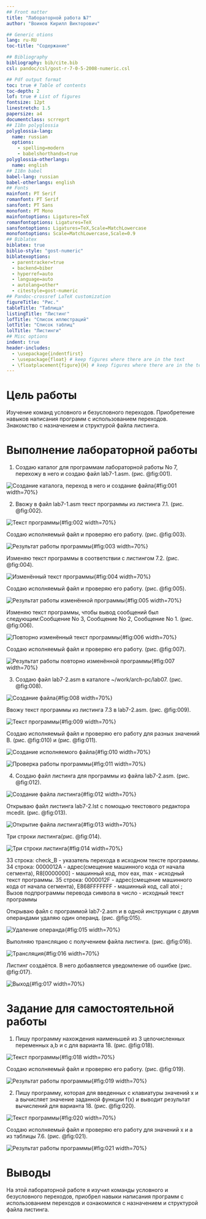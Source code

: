 ```yaml
---
## Front matter
title: "Лабораторной работа №7"
author: "Воинов Кирилл Викторович"

## Generic otions
lang: ru-RU
toc-title: "Содержание"

## Bibliography
bibliography: bib/cite.bib
csl: pandoc/csl/gost-r-7-0-5-2008-numeric.csl

## Pdf output format
toc: true # Table of contents
toc-depth: 2
lof: true # List of figures
fontsize: 12pt
linestretch: 1.5
papersize: a4
documentclass: scrreprt
## I18n polyglossia
polyglossia-lang:
  name: russian
  options:
	- spelling=modern
	- babelshorthands=true
polyglossia-otherlangs:
  name: english
## I18n babel
babel-lang: russian
babel-otherlangs: english
## Fonts
mainfont: PT Serif
romanfont: PT Serif
sansfont: PT Sans
monofont: PT Mono
mainfontoptions: Ligatures=TeX
romanfontoptions: Ligatures=TeX
sansfontoptions: Ligatures=TeX,Scale=MatchLowercase
monofontoptions: Scale=MatchLowercase,Scale=0.9
## Biblatex
biblatex: true
biblio-style: "gost-numeric"
biblatexoptions:
  - parentracker=true
  - backend=biber
  - hyperref=auto
  - language=auto
  - autolang=other*
  - citestyle=gost-numeric
## Pandoc-crossref LaTeX customization
figureTitle: "Рис."
tableTitle: "Таблица"
listingTitle: "Листинг"
lofTitle: "Список иллюстраций"
lotTitle: "Список таблиц"
lolTitle: "Листинги"
## Misc options
indent: true
header-includes:
  - \usepackage{indentfirst}
  - \usepackage{float} # keep figures where there are in the text
  - \floatplacement{figure}{H} # keep figures where there are in the text
---
```


# Цель работы

Изучение команд условного и безусловного переходов. Приобретение навыков написания программ с использованием переходов. Знакомство с назначением и структурой файла листинга.

# Выполнение лабораторной работы

1. Создаю каталог для программам лабораторной работы No 7, перехожу в него и создаю файл lab7-1.asm. (рис. @fig:001).

![Создание каталога, переход в него и создание файла](image/1.png){#fig:001 width=70%}

2. Ввожу в файл lab7-1.asm текст программы из листинга 7.1. (рис. @fig:002).

![Текст программы](image/2.png){#fig:002 width=70%}

Создаю исполняемый файл и проверяю его работу. (рис. @fig:003).

![Результат работы программы](image/3.png){#fig:003 width=70%}

Изменяю текст программы в соответствии с листингом 7.2. (рис. @fig:004).

![Изменённый текст программы](image/4.png){#fig:004 width=70%}

Создаю исполняемый файл и проверяю его работу. (рис. @fig:005).

![Результат работы изменённой программы](image/5.png){#fig:005 width=70%}

Изменяю текст программы, чтобы вывод сообщений был следующим:Сообщение No 3, Сообщение No 2, Сообщение No 1. (рис. @fig:006).

![Повторно изменённый текст программы](image/6.png){#fig:006 width=70%}

Создаю исполняемый файл и проверяю его работу. (рис. @fig:007).

![Результат работы повторно изменённой программы](image/7.png){#fig:007 width=70%}

3. Создаю файл lab7-2.asm в каталоге ~/work/arch-pc/lab07. (рис. @fig:008).

![Создание файла](image/8.png){#fig:008 width=70%}

Ввожу текст программы из листинга 7.3 в lab7-2.asm. (рис. @fig:009).

![Текст программы](image/9.png){#fig:009 width=70%}

Создаю исполняемый файл и проверяю его работу для разных значений B. (рис. @fig:010) и (рис. @fig:011).

![Создание исполняемого файла](image/10.png){#fig:010 width=70%}

![Проверка работы программы](image/11.png){#fig:011 width=70%}

4. Создаю файл листинга для программы из файла lab7-2.asm. (рис. @fig:012).

![Создание файла листинга](image/12.png){#fig:012 width=70%}

Открываю файл листинга lab7-2.lst с помощью текстового редактора mcedit. (рис. @fig:013).

![Открытие файла листинга](image/13.png){#fig:013 width=70%}

Три строки листинга(рис. @fig:014).

![Три строки листинга](image/lst.png){#fig:014 width=70%}

33 строка: check_B - указатель перехода в исходном тексте программы.
34 строка: 0000012A - адрес(смещение машинного кода от начала сегмента), R8[0000000] - машинный код, mov eax, max - исходный текст программы.
35 строка: 0000012F - адрес(смещение машинного кода от начала сегмента), E868FFFFFFF - машинный код, call atoi ; Вызов подпрограммы перевода символа в число - исходный текст программы

Открываю файл с программой lab7-2.asm и в одной инструкции с двумя операндами удаляю один операнд. (рис. @fig:015).

![Удаление операнда](image/15.png){#fig:015 width=70%}

Выполняю трансляцию с получением файла листинга. (рис. @fig:016).

![Трансляция](image/14.png){#fig:016 width=70%}

Листинг создаётся. В него добавляется уведомление об ошибке (рис. @fig:017).

![Выход](image/Error.png){#fig:017 width=70%}

# Задание для самостоятельной работы

1. Пишу программу нахождения наименьшей из 3 целочисленных переменных a,b и c для варианта 18. (рис. @fig:018).

![Текст программы](image/18.png){#fig:018 width=70%}

Создаю исполняемый файл и проверяю его работу. (рис. @fig:019).

![Результат работы программы](image/19.png){#fig:019 width=70%}

2. Пишу программу, которая для введенных с клавиатуры значений x и a вычисляет значение заданной функции f(x) и выводит результат вычислений для варианта 18. (рис. @fig:020).

![Текст программы](image/22.png){#fig:020 width=70%}

Создаю исполняемый файл и проверяю его работу для значений x и a из таблицы 7.6. (рис. @fig:021).

![Результат работы программы](image/23.png){#fig:021 width=70%}

# Выводы

На этой лабораторной работе я изучил команды условного и безусловного переходов, приобрел навыки написания программ с использованием переходов и ознакомился с назначением и структурой файла листинга.
